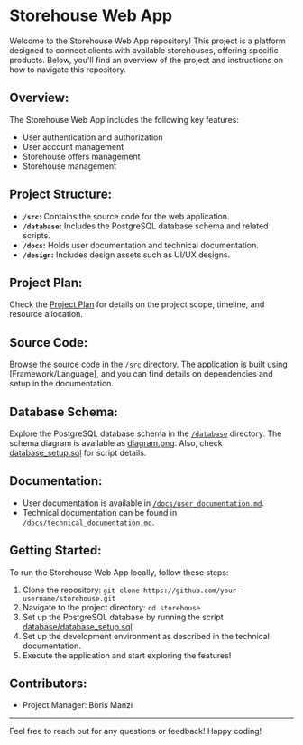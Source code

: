 # Storehouse Web App

Welcome to the Storehouse Web App repository! This project is a platform designed to connect clients with available storehouses, offering specific products. Below, you'll find an overview of the project and instructions on how to navigate this repository.

## Overview:

The Storehouse Web App includes the following key features:
- User authentication and authorization
- User account management
- Storehouse offers management
- Storehouse management

## Project Structure:

- **`/src`:** Contains the source code for the web application.
- **`/database`:** Includes the PostgreSQL database schema and related scripts.
- **`/docs`:** Holds user documentation and technical documentation.
- **`/design`:** Includes design assets such as UI/UX designs.

## Project Plan:

Check the [Project Plan](/docs/project_plan.md) for details on the project scope, timeline, and resource allocation.

## Source Code:

Browse the source code in the [`/src`](/src) directory. The application is built using [Framework/Language], and you can find details on dependencies and setup in the documentation.

## Database Schema:

Explore the PostgreSQL database schema in the [`/database`](/database) directory. The schema diagram is available as [diagram.png](/database/diagram.png). Also, check [database_setup.sql](/database/database_setup.sql) for script details.

## Documentation:

- User documentation is available in [`/docs/user_documentation.md`](/docs/user_documentation.md).
- Technical documentation can be found in [`/docs/technical_documentation.md`](/docs/technical_documentation.md).

## Getting Started:

To run the Storehouse Web App locally, follow these steps:

1. Clone the repository: `git clone https://github.com/your-username/storehouse.git`
2. Navigate to the project directory: `cd storehouse`
3. Set up the PostgreSQL database by running the script [database/database_setup.sql](/database/database_setup.sql).
4. Set up the development environment as described in the technical documentation.
5. Execute the application and start exploring the features!

## Contributors:

- Project Manager: Boris Manzi

---

Feel free to reach out for any questions or feedback! Happy coding!
